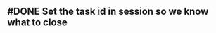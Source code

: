 ## #DONE Set the task id in session so we know what to close
<!-- #task -->
<!-- created:2023-09-12T13:05:42.716Z task-id:suAm5 group:"Ungrouped Tasks" story-id:Start-task order:-40 -->
